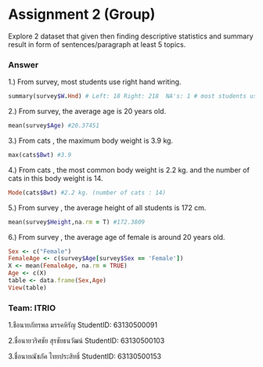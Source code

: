 # Assignment 2 (Group)
Explore 2 dataset that given then finding descriptive statistics and summary result in form of sentences/paragraph at least 5 topics.

### Answer

1.) From survey, most students use right hand writing.
```ruby
summary(survey$W.Hnd) # Left: 18 Right: 218  NA's: 1 # most students use "right hand" writing. 
```

2.) From survey, the average age is 20 years old.
```ruby
mean(survey$Age) #20.37451
```

3.) From cats , the maximum body weight is 3.9 kg.
```ruby
max(cats$Bwt) #3.9
```

4.) From cats , the most common body weight is 2.2 kg. and the number of cats in this body weight is 14.
```ruby
Mode(cats$Bwt) #2.2 kg. (number of cats : 14)
```

5.) From survey , the average height of all students is 172 cm.
```ruby
mean(survey$Height,na.rm = T) #172.3809
```

6.) From survey , the average age of female is around 20 years old.
```ruby
Sex <- c("Female")
FemaleAge <- c(survey$Age[survey$Sex == 'Female'])
X <- mean(FemaleAge, na.rm = TRUE)
Age <- c(X)
table <- data.frame(Sex,Age)
View(table)
```


### Team: ITRIO
1.ชือนายภัทรพล มรรคหิรัญ StudentID: 63130500091

2.ชื่อนายวริศชัย สุรชัยธนวัฒน์ StudentID: 63130500103

3.ชื่อนายณัชภัค ไทยประสิทธิ์     StudentID: 63130500153
